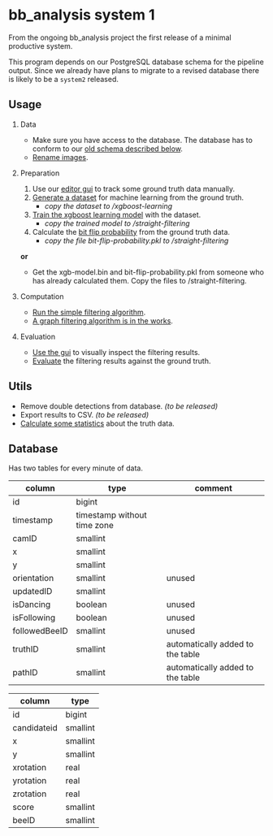 # bb_analysis system 1

From the ongoing bb_analysis project the first release of a minimal productive system.

This program depends on our PostgreSQL database schema for the pipeline output.
Since we already have plans to migrate to a revised database there is likely to be a `system2` released.

## Usage

1. Data

	* Make sure you have access to the database.
	  The database has to conform to our [old schema described below](#database).
	* [Rename images](./image-renaming).

2. Preparation

	1. Use our [editor gui](./editor-gui) to track some ground truth data manually.
	2. [Generate a dataset](./learning-data-generator) for machine learning from the ground truth.
		- *copy the dataset to /xgboost-learning*
	4. [Train the xgboost learning model](./xgboost-learning) with the dataset.
		- *copy the trained model to /straight-filtering*
	5. Calculate the [bit flip probability](./bit-flip-probability) from the ground truth data.
		- *copy the file bit-flip-probability.pkl to /straight-filtering*

	**or**

	* Get the xgb-model.bin and bit-flip-probability.pkl from someone who has already calculated them.
	  Copy the files to /straight-filtering.

3. Computation

	* [Run the simple filtering algorithm](./straight-filtering).
	* [A graph filtering algorithm is in the works](./graph-filtering).

4. Evaluation

	* [Use the gui](./editor-gui) to visually inspect the filtering results.
	* [Evaluate](./evaluation) the filtering results against the ground truth.

## Utils

* Remove double detections from database. *(to be released)*
* Export results to CSV. *(to be released)*
* [Calculate some statistics](./statistics) about the truth data.

## Database

Has two tables for every minute of data.

column | type | comment
-------|------|--------
id | bigint |
timestamp | timestamp without time zone |
camID | smallint |
x | smallint |
y | smallint |
orientation | smallint | unused
updatedID | smallint |
isDancing | boolean | unused
isFollowing | boolean | unused
followedBeeID | smallint | unused
truthID | smallint | automatically added to the table
pathID | smallint | automatically added to the table

column | type
-------|-----
id | bigint
candidateid | smallint
x | smallint
y | smallint
xrotation | real
yrotation | real
zrotation | real
score | smallint
beeID | smallint

